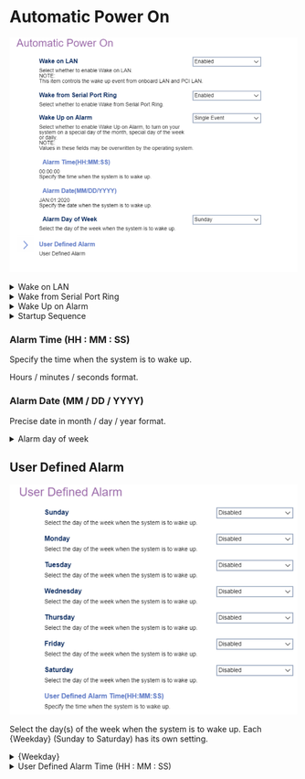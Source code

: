 # Automatic Power On #

![](./img/thinkcenter_automatic_power_on.png)

<details><summary>Wake on LAN</summary>

Controls the wake up event from onboard LAN and PCI LAN.

Options:

1.  **Enabled** - enables Wake on LAN. Default.
2.  Disabled - disables Wake on LAN.

<!-- TODO: add WMI
| WMI Setting name | Values | SVP Req'd | AMD/Intel |
|:---|:---|:---|:---|
| WakeonLAN | setting_values | yes_no | amd_intel |
-->

</details>

<details><summary>Wake from Serial Port Ring</summary>

Select whether to enable Wake from Serial Port Ring., and/or which Startup Sequence to use after a serial port wake up event.

Options:

1. **Enabled** - Default.
2. Disabled.

<!-- 
| WMI Setting name | Values | SVP Req'd | AMD/Intel |
|:---|:---|:---|:---|
| WakefromSerialPortRing | setting_values | yes_no | amd_intel |
-->

</details>


<details><summary>Wake Up on Alarm</summary>

Options to turn on your system on a specific day of the month, specific day of the week, or daily at a given time. A single wake up event, or series of alarm events, can also be defined.

?> Selecting `User Defined` enables the `User Defined Alarm` settings.

?> Values in these fields may be overwritten by the operating system.

Options:

1.  **Disabled** - Disables Wake Up on Alarm. Default.
2.  User Defined - a series of alarm events.
3.  Single Event
4.  Daily Event
5.  Weekly Event

<!-- 
| WMI Setting name | Values | SVP Req'd | AMD/Intel |
|:---|:---|:---|:---|
| WakeUponAlarm | setting_values | yes_no | amd_intel |
-->

</details>

<details><summary>Startup Sequence</summary>

Select the startup sequence after a Wake Up on Alarm event.

Options:

1.  **Primary** - enables primary startup sequence. Default.
2.  Automatic - disables automatic selection of startup sequence.

<!-- TODO: add WMI
| WMI Setting name | Values | SVP Req'd | AMD/Intel |
|:---|:---|:---|:---|
| setting_name | setting_values | yes_no | amd_intel |
-->

</details>

### Alarm Time (HH : MM : SS) ###

Specify the time when the system is to wake up.

Hours / minutes / seconds format.

<!-- SIMULATOR DOES NOT SUPPORT -->

### Alarm Date (MM / DD / YYYY) ###

Precise date in month / day / year format.

<details><summary>Alarm day of week</summary>

Options:

1. **Sunday** - Default.
2. Monday.
3. Tuesday.
4. Wednesday.
5. Thursday.
6. Friday.
7. Saturday.

<!--
| WMI Setting name | Values | SVP Req'd | AMD/Intel |
|:---|:---|:---|:---|
| setting_name | setting_values | yes_no | amd_intel |
-->

</details>

## User Defined Alarm ##

![](./img/thinkcenter_user_defined_alarm.png)

Select the day(s) of the week when the system is to wake up. Each {Weekday} (Sunday to Saturday) has its own setting.

<details><summary>{Weekday}</summary>

Options:

1.  **Disabled** - disables wake-up. Default.
2.  Enabled - enables wake-up.

</details>

<details><summary>User Defined Alarm Time (HH : MM : SS)</summary>

Specify the time when the system is to wake up.

<!-- SIMULATOR DOES NOT SUPPORT -->
</details>
